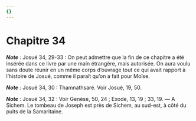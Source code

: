 ```yaml
---
{}
---
```


# Chapitre 34


***Note*** :  Josué 34, 29-33 : On peut admettre que la fin de ce chapitre a été insérée dans ce livre par une main étrangère, mais autorisée. On aura voulu sans doute réunir en un même corps d’ouvrage tout ce qui avait rapport à l’histoire de Josué, comme il paraît qu’on a fait pour Moïse.

***Note*** :  Josué 34, 30 : Thamnathsaré. Voir Josué, 19, 50.

***Note*** :  Josué 34, 32 : Voir Genèse, 50, 24 ; Exode, 13, 19 ; 33, 19. ― A Sichem. Le tombeau de Joseph est près de Sichem, au sud-est, à côté du puits de la Samaritaine.
